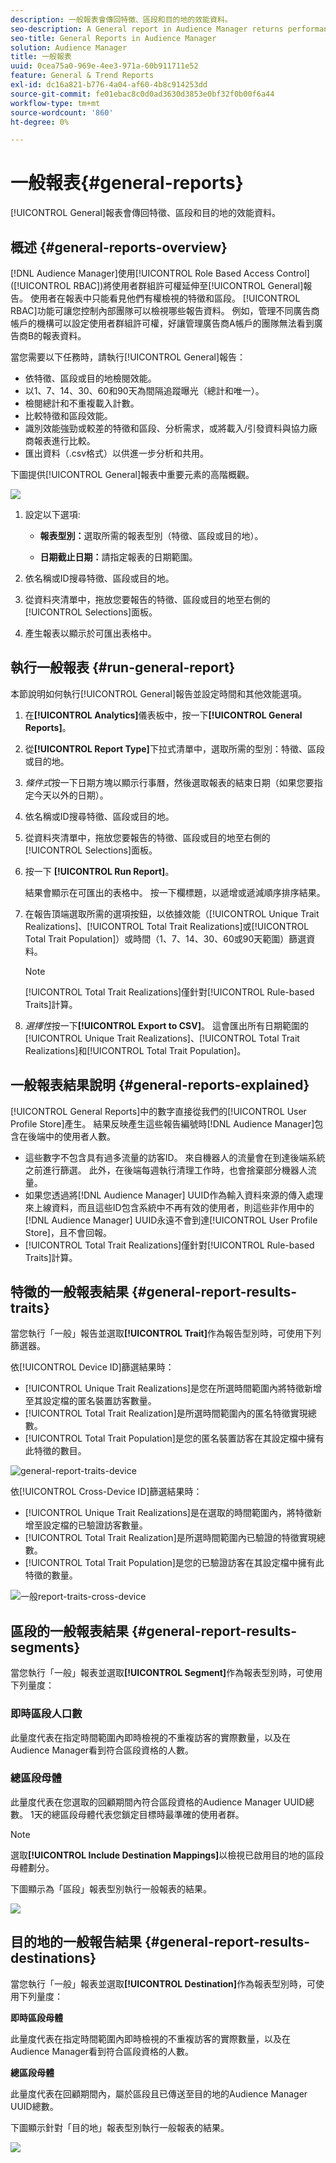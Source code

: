 ```yaml
---
description: 一般報表會傳回特徵、區段和目的地的效能資料。
seo-description: A General report in Audience Manager returns performance data on traits, segments, and destinations.
seo-title: General Reports in Audience Manager
solution: Audience Manager
title: 一般報表
uuid: 0cea75a0-969e-4ee3-971a-60b911711e52
feature: General & Trend Reports
exl-id: dc16a821-b776-4a04-af60-4b8c914253dd
source-git-commit: fe01ebac8c0d0ad3630d3853e0bf32f0b00f6a44
workflow-type: tm+mt
source-wordcount: '860'
ht-degree: 0%

---
```


# 一般報表{#general-reports}

[!UICONTROL General]報表會傳回特徵、區段和目的地的效能資料。

## 概述 {#general-reports-overview}

<!-- 

c_general_reports.xml

 -->

[!DNL Audience Manager]使用[!UICONTROL Role Based Access Control] ([!UICONTROL RBAC])將使用者群組許可權延伸至[!UICONTROL General]報告。 使用者在報表中只能看見他們有權檢視的特徵和區段。 [!UICONTROL RBAC]功能可讓您控制內部團隊可以檢視哪些報告資料。 例如，管理不同廣告商帳戶的機構可以設定使用者群組許可權，好讓管理廣告商A帳戶的團隊無法看到廣告商B的報表資料。

當您需要以下任務時，請執行[!UICONTROL General]報告：

* 依特徵、區段或目的地檢閱效能。
* 以1、7、14、30、60和90天為間隔追蹤曝光（總計和唯一）。
* 檢閱總計和不重複載入計數。
* 比較特徵和區段效能。
* 識別效能強勁或較差的特徵和區段、分析需求，或將載入/引發資料與協力廠商報表進行比較。
* 匯出資料（.csv格式）以供進一步分析和共用。

下圖提供[!UICONTROL General]報表中重要元素的高階概觀。

![](assets/general_reports.png)

1. 設定以下選項: 

   * **報表型別：**&#x200B;選取所需的報表型別（特徵、區段或目的地）。

   * **日期截止日期：**&#x200B;請指定報表的日期範圍。

2. 依名稱或ID搜尋特徵、區段或目的地。
3. 從資料夾清單中，拖放您要報告的特徵、區段或目的地至右側的[!UICONTROL Selections]面板。
4. 產生報表以顯示於可匯出表格中。

## 執行一般報表 {#run-general-report}

本節說明如何執行[!UICONTROL General]報告並設定時間和其他效能選項。

<!-- 

t_run_general_report.xml

 -->

1. 在&#x200B;**[!UICONTROL Analytics]**&#x200B;儀表板中，按一下&#x200B;**[!UICONTROL General Reports]**。
1. 從&#x200B;**[!UICONTROL Report Type]**&#x200B;下拉式清單中，選取所需的型別：特徵、區段或目的地。
1. *條件式*&#x200B;按一下日期方塊以顯示行事曆，然後選取報表的結束日期（如果您要指定今天以外的日期）。
1. 依名稱或ID搜尋特徵、區段或目的地。
1. 從資料夾清單中，拖放您要報告的特徵、區段或目的地至右側的[!UICONTROL Selections]面板。
1. 按一下 **[!UICONTROL Run Report]**。

   結果會顯示在可匯出的表格中。 按一下欄標題，以遞增或遞減順序排序結果。
1. 在報告頂端選取所需的選項按鈕，以依據效能（[!UICONTROL Unique Trait Realizations]、[!UICONTROL Total Trait Realizations]或[!UICONTROL Total Trait Population]）或時間（1、7、14、30、60或90天範圍）篩選資料。

   >[!NOTE]
   >
   >[!UICONTROL Total Trait Realizations]僅針對[!UICONTROL Rule-based Traits]計算。

1. *選擇性*&#x200B;按一下&#x200B;**[!UICONTROL Export to CSV]**。 這會匯出所有日期範圍的[!UICONTROL Unique Trait Realizations]、[!UICONTROL Total Trait Realizations]和[!UICONTROL Total Trait Population]。

## 一般報表結果說明 {#general-reports-explained}

[!UICONTROL General Reports]中的數字直接從我們的[!UICONTROL User Profile Store]產生。 結果反映產生這些報告編號時[!DNL Audience Manager]包含在後端中的使用者人數。

* 這些數字不包含具有過多流量的訪客ID。 來自機器人的流量會在到達後端系統之前進行篩選。 此外，在後端每週執行清理工作時，也會捨棄部分機器人流量。
* 如果您透過將[!DNL Audience Manager] UUID作為輸入資料來源的傳入處理來上線資料，而且這些ID包含系統中不再有效的使用者，則這些非作用中的[!DNL Audience Manager] UUID永遠不會到達[!UICONTROL User Profile Store]，且不會回報。
* [!UICONTROL Total Trait Realizations]僅針對[!UICONTROL Rule-based Traits]計算。

## 特徵的一般報表結果 {#general-report-results-traits}

當您執行「一般」報告並選取&#x200B;**[!UICONTROL Trait]**&#x200B;作為報告型別時，可使用下列篩選器。

依[!UICONTROL Device ID]篩選結果時：

* [!UICONTROL Unique Trait Realizations]是您在所選時間範圍內將特徵新增至其設定檔的匿名裝置訪客數量。
* [!UICONTROL Total Trait Realization]是所選時間範圍內的匿名特徵實現總數。
* [!UICONTROL Total Trait Population]是您的匿名裝置訪客在其設定檔中擁有此特徵的數目。

![general-report-traits-device](assets/general-report-traits-deviceid.png)

依[!UICONTROL Cross-Device ID]篩選結果時：

* [!UICONTROL Unique Trait Realizations]是在選取的時間範圍內，將特徵新增至設定檔的已驗證訪客數量。
* [!UICONTROL Total Trait Realization]是所選時間範圍內已驗證的特徵實現總數。
* [!UICONTROL Total Trait Population]是您的已驗證訪客在其設定檔中擁有此特徵的數量。

![一般report-traits-cross-device](assets/general-report-traits-cross-device.png)

<!-- 
### Unique Trait Realizations

This metric represents the unique number of [Audience Manager Unique User IDs (UUID)](../reference/ids-in-aam.md) that qualified for the trait in your selected time range. For example, if a user visited your homepage three times on 10/1, you would see one Unique Trait Realization.

### Total Trait Realizations

This metric represents the total amount of trait fires for the trait in your selected time range. For example, if a user visited your homepage, then navigated to your tech news and your sports news sections, they would appear in the General Report as three total trait realizations, and one unique trait realization.

### Total Trait Population

This metric represents the total amount of Audience Manager UUIDs that are currently qualified for the trait. Use this number to understand the total amount of users you could use for segmentation and targeting. Typically, users remain part of a trait for [120 days](../features/traits/create-onboarded-rule-based-traits.md#set-expiration-interval). For example, a user visiting your homepage three times today and never returning afterwards, would remain as a user in this population every day until 120 days from now. At the 120 day mark, they would be removed from the population. Read our [Trait and Segment Qualification Reference](../features/traits/trait-and-segment-qualification-reference.md) for more examples on the difference between Unique Trait Realizations and Total Trait Population.

The illustration below shows the results of running a general report for the Trait report type. -->
<!-- 
![](assets/general_reports_metrics.png) -->


## 區段的一般報表結果 {#general-report-results-segments}

當您執行「一般」報表並選取&#x200B;**[!UICONTROL Segment]**&#x200B;作為報表型別時，可使用下列量度：

### 即時區段人口數

此量度代表在指定時間範圍內即時檢視的不重複訪客的實際數量，以及在Audience Manager看到符合區段資格的人數。

### 總區段母體

此量度代表在您選取的回顧期間內符合區段資格的Audience Manager UUID總數。 1天的總區段母體代表您鎖定目標時最準確的使用者群。

>[!NOTE]
>
>選取&#x200B;**[!UICONTROL Include Destination Mappings]**&#x200B;以檢視已啟用目的地的區段母體劃分。

下圖顯示為「區段」報表型別執行一般報表的結果。

![](assets/general_reports_segment_metrics.png)

## 目的地的一般報告結果 {#general-report-results-destinations}

當您執行「一般」報表並選取&#x200B;**[!UICONTROL Destination]**&#x200B;作為報表型別時，可使用下列量度：

**即時區段母體**

此量度代表在指定時間範圍內即時檢視的不重複訪客的實際數量，以及在Audience Manager看到符合區段資格的人數。

**總區段母體**

此量度代表在回顧期間內，屬於區段且已傳送至目的地的Audience Manager UUID總數。

下圖顯示針對「目的地」報表型別執行一般報表的結果。

![](assets/general_reports_destinations.png)
